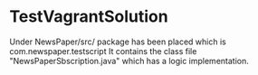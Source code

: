 # TestVagrantSolution

Under NewsPaper/src/ package has been placed which is com.newspaper.testscript
It contains the class file "NewsPaperSbscription.java" which has a logic implementation.
